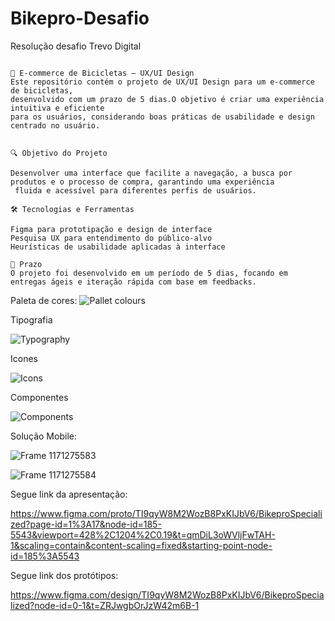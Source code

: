 # Bikepro-Desafio
Resolução desafio Trevo Digital
```

🚴 E-commerce de Bicicletas – UX/UI Design
Este repositório contém o projeto de UX/UI Design para um e-commerce de bicicletas,
desenvolvido com um prazo de 5 dias.O objetivo é criar uma experiência intuitiva e eficiente
para os usuários, considerando boas práticas de usabilidade e design centrado no usuário.


🔍 Objetivo do Projeto

Desenvolver uma interface que facilite a navegação, a busca por produtos e o processo de compra, garantindo uma experiência
 fluida e acessível para diferentes perfis de usuários.

🛠️ Tecnologias e Ferramentas

Figma para prototipação e design de interface
Pesquisa UX para entendimento do público-alvo
Heurísticas de usabilidade aplicadas à interface

📅 Prazo
O projeto foi desenvolvido em um período de 5 dias, focando em entregas ágeis e iteração rápida com base em feedbacks.

```
Paleta de cores:
![Pallet colours](https://github.com/user-attachments/assets/3724512a-6f6f-4ef1-8451-3a16c877f44c)

Tipografia

![Typography](https://github.com/user-attachments/assets/2dc676d9-9f75-414d-88e4-005462b4de22)

Icones

![Icons](https://github.com/user-attachments/assets/6c342c45-a10c-4704-bc48-0b86d40cf70b)

Componentes

![Components](https://github.com/user-attachments/assets/05304af0-1685-41f3-9c54-7e7c7aa8a26d)


Solução Mobile:

![Frame 1171275583](https://github.com/user-attachments/assets/ec78cbd3-3f7a-40c5-8d20-12cd43a642f4)

![Frame 1171275584](https://github.com/user-attachments/assets/c3461c68-da01-4b59-ba4c-d3d881e9a4f5)


Segue link da apresentação:

https://www.figma.com/proto/TI9qyW8M2WozB8PxKIJbV6/BikeproSpecialized?page-id=1%3A17&node-id=185-5543&viewport=428%2C1204%2C0.19&t=qmDiL3oWVljFwTAH-1&scaling=contain&content-scaling=fixed&starting-point-node-id=185%3A5543

Segue link dos protótipos:

https://www.figma.com/design/TI9qyW8M2WozB8PxKIJbV6/BikeproSpecialized?node-id=0-1&t=ZRJwgbOrJzW42m6B-1
